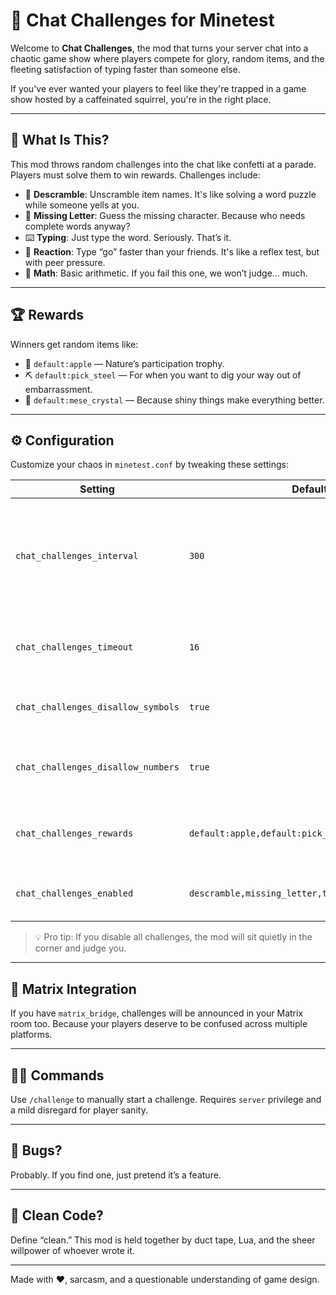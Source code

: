 # 💬 Chat Challenges for Minetest

Welcome to **Chat Challenges**, the mod that turns your server chat into a chaotic game show where players compete for glory, random items, and the fleeting satisfaction of typing faster than someone else.

If you've ever wanted your players to feel like they're trapped in a game show hosted by a caffeinated squirrel, you're in the right place.

---

## 🧠 What Is This?

This mod throws random challenges into the chat like confetti at a parade. Players must solve them to win rewards. Challenges include:

- 🔀 **Descramble**: Unscramble item names. It's like solving a word puzzle while someone yells at you.
- 🧩 **Missing Letter**: Guess the missing character. Because who needs complete words anyway?
- ⌨️ **Typing**: Just type the word. Seriously. That’s it.
- 🚨 **Reaction**: Type “go” faster than your friends. It's like a reflex test, but with peer pressure.
- 🧮 **Math**: Basic arithmetic. If you fail this one, we won’t judge... much.

---

## 🏆 Rewards

Winners get random items like:

- 🍎 `default:apple` — Nature’s participation trophy.
- ⛏️ `default:pick_steel` — For when you want to dig your way out of embarrassment.
- 💎 `default:mese_crystal` — Because shiny things make everything better.

---

## ⚙️ Configuration

Customize your chaos in `minetest.conf` by tweaking these settings:

| Setting                                | Default Value | Description                                                                 |
|----------------------------------------|---------------|-----------------------------------------------------------------------------|
| `chat_challenges_interval`             | `300`         | Time between challenges (in seconds). Enough time to forget how to spell.  |
| `chat_challenges_timeout`              | `16`          | Time before the challenge gives up on humanity.                            |
| `chat_challenges_disallow_symbols`     | `true`        | No weird characters. Keep it vanilla.                                      |
| `chat_challenges_disallow_numbers`     | `true`        | Numbers? In my item names? Not on my watch.                                |
| `chat_challenges_rewards`              | `default:apple,default:pick_steel,default:mese_crystal` | Items players win for surviving the chaos. |
| `chat_challenges_enabled`              | `descramble,missing_letter,typing,reaction,math` | Choose your flavor of suffering.         |

> 💡 Pro tip: If you disable all challenges, the mod will sit quietly in the corner and judge you.

---

## 📡 Matrix Integration

If you have `matrix_bridge`, challenges will be announced in your Matrix room too. Because your players deserve to be confused across multiple platforms.

---

## 🧙‍♂️ Commands

Use `/challenge` to manually start a challenge. Requires `server` privilege and a mild disregard for player sanity.

---

## 🐛 Bugs?

Probably. If you find one, just pretend it’s a feature.

---

## 🧼 Clean Code?

Define “clean.” This mod is held together by duct tape, Lua, and the sheer willpower of whoever wrote it.

---

Made with ❤️, sarcasm, and a questionable understanding of game design.
